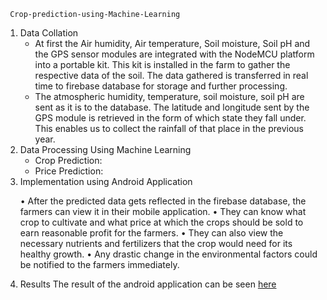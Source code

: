 
<html>
  <head>
    
     Crop-prediction-using-Machine-Learning
    
  </head>
  <body>
  <ol type="1">
    <li> Data Collation

<ul>
  
<li>At first the Air humidity, Air temperature, Soil moisture, Soil pH and the GPS sensor modules are integrated with the NodeMCU platform into a portable kit. This kit is installed in the farm to gather the respective data of the soil. The data gathered is transferred in real time to firebase database for storage and further processing. 
<li>The atmospheric humidity, temperature, soil moisture, soil pH are sent as it is to the database. The latitude and longitude sent by the GPS module is retrieved in the form of which state they fall under. This enables us to collect the rainfall of that place in the previous year.
  </ul>
<li>	Data Processing Using Machine Learning

<ul>
  
<li>	Crop Prediction:
<li>	Price Prediction:
  </ul>
<li>	Implementation using Android Application

•	After the predicted data gets reflected in the firebase database, the farmers can view it in their mobile application. 
•	They can know what crop to cultivate and what price at which the crops should be sold to earn reasonable profit for the farmers.
•	They can also view the necessary nutrients and fertilizers that the crop would need for its healthy growth.
•	Any drastic change in the environmental factors could be notified to the farmers immediately.
<div>
  <li> Results
    The result of the android application can be seen <a href="https://github.com/Priyabrata017/Crop-prediction-using-Machine-Learning/tree/master/Results">here</a>
    </div>
</body>
</html>
